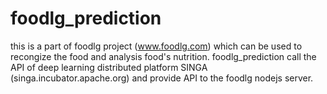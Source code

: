 # foodlg_prediction
this is a part of foodlg project (www.foodlg.com) which can be used to recongize the food and analysis food's nutrition.
foodlg_prediction call the API of deep learning distributed platform SINGA (singa.incubator.apache.org) and provide API to the foodlg nodejs server.
